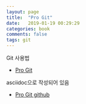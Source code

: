 ```yaml
---
layout: page
title:  "Pro Git"
date:   2019-01-19 00:29:29
categories: book
comments: false
tags: git
---
```


Git 사용법
* [Pro Git](https://git-scm.com/book/ko/v2)

asciidoc으로 작성되어 있음
* [Pro Git github](https://github.com/progit/progit2)

